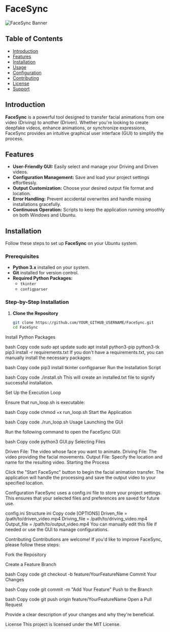 # FaceSync

![FaceSync Banner](https://via.placeholder.com/800x200.png?text=FaceSync+Banner)

## Table of Contents

- [Introduction](#introduction)
- [Features](#features)
- [Installation](#installation)
- [Usage](#usage)
- [Configuration](#configuration)
- [Contributing](#contributing)
- [License](#license)
- [Support](#support)

## Introduction

**FaceSync** is a powerful tool designed to transfer facial animations from one video (Driving) to another (Driven). Whether you're looking to create deepfake videos, enhance animations, or synchronize expressions, FaceSync provides an intuitive graphical user interface (GUI) to simplify the process.

## Features

- **User-Friendly GUI:** Easily select and manage your Driving and Driven videos.
- **Configuration Management:** Save and load your project settings effortlessly.
- **Output Customization:** Choose your desired output file format and location.
- **Error Handling:** Prevent accidental overwrites and handle missing installations gracefully.
- **Continuous Operation:** Scripts to keep the application running smoothly on both Windows and Ubuntu.

## Installation

Follow these steps to set up **FaceSync** on your Ubuntu system.

### Prerequisites

- **Python 3.x** installed on your system.
- **Git** installed for version control.
- **Required Python Packages:**
  - `tkinter`
  - `configparser`

### Step-by-Step Installation

1. **Clone the Repository**

   ```bash
   git clone https://github.com/YOUR_GITHUB_USERNAME/FaceSync.git
   cd FaceSync
Install Python Packages

bash
Copy code
sudo apt update
sudo apt install python3-pip python3-tk
pip3 install -r requirements.txt
If you don't have a requirements.txt, you can manually install the necessary packages:

bash
Copy code
pip3 install tkinter configparser
Run the Installation Script

bash
Copy code
./install.sh
This will create an installed.txt file to signify successful installation.

Set Up the Execution Loop

Ensure that run_loop.sh is executable:

bash
Copy code
chmod +x run_loop.sh
Start the Application

bash
Copy code
./run_loop.sh
Usage
Launching the GUI

Run the following command to open the FaceSync GUI:

bash
Copy code
python3 GUI.py
Selecting Files

Driven File: The video whose face you want to animate.
Driving File: The video providing the facial movements.
Output File: Specify the location and name for the resulting video.
Starting the Process

Click the "Start FaceSync" button to begin the facial animation transfer. The application will handle the processing and save the output video to your specified location.

Configuration
FaceSync uses a config.ini file to store your project settings. This ensures that your selected files and preferences are saved for future use.

config.ini Structure
ini
Copy code
[OPTIONS]
Driven_file = /path/to/driven_video.mp4
Driving_file = /path/to/driving_video.mp4
Output_file = /path/to/output_video.mp4
You can manually edit this file if needed or use the GUI to manage configurations.

Contributing
Contributions are welcome! If you'd like to improve FaceSync, please follow these steps:

Fork the Repository

Create a Feature Branch

bash
Copy code
git checkout -b feature/YourFeatureName
Commit Your Changes

bash
Copy code
git commit -m "Add Your Feature"
Push to the Branch

bash
Copy code
git push origin feature/YourFeatureName
Open a Pull Request

Provide a clear description of your changes and why they're beneficial.

License
This project is licensed under the MIT License.
